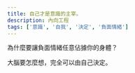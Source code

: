 ```yaml
---
title: 自己才是意識的主宰。
description: 內向工程
tags: ['意識', '自我', '決定', '負面情緒']
---
```

為什麼要讓負面情緒任意佔據你的身體？

大腦要怎麼想，完全可以由自己決定。
